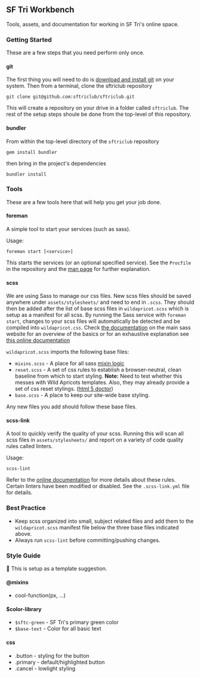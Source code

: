 ## SF Tri Workbench
Tools, assets, and documentation for working in SF Tri's online space.

### Getting Started
These are a few steps that you need perform only once.

#### git
The first thing you will need to do is [download and install git](http://git-scm.com/downloads) on your system. Then from a terminal, clone the sftriclub repository
```
git clone git@github.com:sftriclub/sftriclub.git
```
This will create a repository on your drive in a folder called `sftriclub`. The rest of the setup steps shoule be done from the top-level of this repository.

#### bundler
From within the top-level directory of the `sftriclub` repository
```
gem install bundler
```
then bring in the project's dependencies
```
bundler install
```

### Tools
These are a few tools here that will help you get your job done.

#### foreman
A simple tool to start your services (such as sass).

Usage:
```
foreman start [<service>]
```
This starts the services (or an optional specified service). See the `Procfile` in the repository and the [man page](http://ddollar.github.io/foreman/) for further explanation.

#### scss
We are using Sass to manage our css files. New scss files should be saved anywhere under `assets/stylesheets/` and need to end in `.scss`. They should then be added after the list of base scss files in `wildapricot.scss` which is setup as a manifest for all scss.
By running the Sass service with `foreman start`, changes to your scss files will automatically be detected and be compiled into `wildapricot.css`. Check [the documentation](http://sass-lang.com/guide) on the main sass website for an overview of the basics or for an exhaustive explanation see [this online documentation](http://sass-lang.com/documentation/file.SASS_REFERENCE.html)

`wildapricot.scss` imports the following base files:

- `mixins.scss` - A place for all sass [mixin logic](http://sass-lang.com/guide#topic-6)
- `reset.scss` - A set of css rules to establish a browser-neutral, clean baseline from which to start styling. **Note:** Need to test whether this messes with Wild Apricots templates. Also, they may already provide a set of css reset stylings. ([html 5 doctor](http://html5doctor.com/html-5-reset-stylesheet/))
- `base.scss` - A place to keep our site-wide base styling.

Any new files you add should follow these base files.

#### scss-link
A tool to quickly verify the quality of your scss. Running this will scan all scss files in `assets/stylesheets/` and report on a variety of code quality rules called linters.

Usage:
```
scss-lint
```
Refer to the [online documentation](https://github.com/causes/scss-lint/blob/master/lib/scss_lint/linter/README.md) for more details about these rules.
Certain linters have been modified or disabled. See the `.scss-link.yml` file for details.

### Best Practice
- Keep scss organized into small, subject related files and add them to the `wildapricot.scss` manifest file below the three base files indicated above.
- Always run `scss-lint` before committing/pushing changes.

### Style Guide
:construction: This is setup as a template suggestion.

#### @mixins
- cool-function(px, ...)

#### $color-library
- `$sftc-green` - SF Tri's primary green color
- `$base-text` - Color for all basic text

#### css
- .button - styling for the button
 - .primary - default/highlighted button
 - .cancel - lowlight styling
